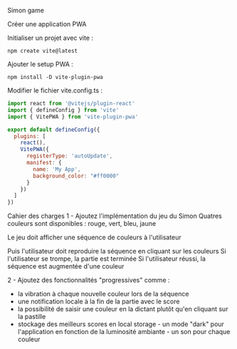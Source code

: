 Simon game

Créer une application PWA

Initialiser un projet avec vite :

`npm create vite@latest`

Ajouter le setup PWA :

`npm install -D vite-plugin-pwa`

Modifier le fichier vite.config.ts :


```js
import react from '@vitejs/plugin-react'
import { defineConfig } from 'vite'
import { VitePWA } from 'vite-plugin-pwa'

export default defineConfig({
  plugins: [
    react(),
    VitePWA({ 
      registerType: 'autoUpdate',
      manifest: {
        name: 'My App',
        background_color: "#ff0000"
      }
    })
  ]
})
```


Cahier des charges
1 - Ajoutez l'implémentation du jeu du Simon Quatres couleurs sont disponibles : rouge, vert, bleu, jaune

Le jeu doit afficher une séquence de couleurs à l'utilisateur 

Puis l'utilisateur doit reproduire la séquence en cliquant sur les couleurs Si l'utilisateur se trompe, la partie est terminée Si l'utilisateur réussi, la séquence est augmentée d'une couleur 

2 - Ajoutez des fonctionnalités "progressives" comme : 

- la vibration à chaque nouvelle couleur lors de la séquence 
- une notification locale à la fin de la partie avec le score 
- la possibilité de saisir une couleur en la dictant plutôt qu'en cliquant sur la pastille 
- stockage des meilleurs scores en local storage - un mode "dark" pour l'application en fonction de la luminosité ambiante - un son pour chaque couleur

